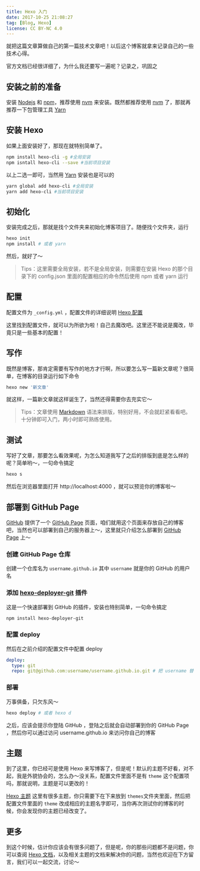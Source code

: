 ```yaml
---
title: Hexo 入门
date: 2017-10-25 21:08:27
tag: [Blog, Hexo]
license: CC BY-NC 4.0
---
```


就把这篇文章算做自己的第一篇技术文章吧！以后这个博客就拿来记录自己的一些技术心得。

官方文档已经很详细了，为什么我还要写一遍呢？记录之，巩固之

## 安装之前的准备

安装 [Nodejs](http://nodejs.cn/) 和 [npm](https://www.npmjs.com/)，推荐使用 [nvm](https://github.com/creationix/nvm) 来安装。既然都推荐使用 [nvm](https://github.com/creationix/nvm) 了，那就再推荐一下包管理工具 [Yarn](https://yarnpkg.com/zh-Hans/) 

<!-- more -->

## 安装 Hexo

如果上面安装好了，那现在就特别简单了。

```bash
npm install hexo-cli -g #全局安装
npm isntall hexo-cli --save #当前项目安装
```

以上二选一即可，当然用 [Yarn](https://yarnpkg.com/zh-Hans/) 安装也是可以的

```bash
yarn global add hexo-cli #全局安装
yarn add hexo-cli #当前项目安装
```

## 初始化

安装完成之后，那就是找个文件夹来初始化博客项目了。随便找个文件夹，运行

```bash
hexo init
npm install # 或者 yarn
```

然后，就好了～

> Tips：这里需要全局安装，若不是全局安装，则需要在安装 Hexo 的那个目录下的 config.json 里面的配置相应的命令然后使用 npm 或者 yarn 运行


## 配置

配置文件为 `_config.yml` ，配置文件的详细说明 [Hexo 配置](https://hexo.io/zh-cn/docs/configuration.html)

这里找到配置文件，就可以为所欲为啦！自己去魔改吧。这里还不能说是魔改，毕竟只是一些基本的配置！

## 写作

既然是博客，那肯定需要有写作的地方才行啊，所以要怎么写一篇新文章呢？很简单，在博客的目录运行如下命令

```bash
hexo new '新文章'
```

就这样，一篇新文章就这样诞生了，当然还得需要你去充实它～

> Tips：文章使用 [Markdown](https://github.com/Melo618/Simple-Markdown-Guide) 语法来排版，特别好用，不会就赶紧看看吧。十分钟即可入门，两小时即可熟练使用。

## 测试

写好了文章，那要怎么看效果呢，为怎么知道我写了之后的排版到底是怎么样的呢？简单哟～，一句命令搞定

```bash
hexo s
```

然后在浏览器里面打开 http://localhost:4000 ，就可以预览你的博客啦～

## 部署到 GitHub Page

[GitHub](https://github.com/) 提供了一个 [GitHub Page](https://pages.github.com/) 页面，咱们就用这个页面来存放自己的博客吧，当然也可以部署到自己的服务器上～，这里就只介绍怎么部署到 [GitHub Page](https://pages.github.com/) 上～

### 创建 GitHub Page 仓库

创建一个仓库名为 `username.github.io` 其中 `username` 就是你的 GitHub 的用户名

### 添加 [hexo-deployer-git](https://github.com/hexojs/hexo-deployer-git) 插件

这是一个快速部署到 GitHub 的插件，安装也特别简单，一句命令搞定

```bash
npm install hexo-deployer-git
```

### 配置 deploy 

然后在之前介绍的配置文件中配置 deploy

```yml
deploy:
  type: git
  repo: git@github.com:username/username.github.io.git # 把 username 替换成你自己用户名
```

### 部署

万事俱备，只欠东风～

```bash
hexo deploy # 或者 hexo d
```

之后，应该会提示你登陆 GitHub ，登陆之后就会自动部署到你的 GitHub Page ，然后你可以通过访问 username.github.io 来访问你自己的博客

## 主题

到了这里，你已经可是使用 Hexo 来写博客了，但是呢！默认的主题不好看，对不起，我是外貌协会的，怎么办～没关系，配置文件里面不是有 `theme` 这个配置项吗，那就说明，主题是可以更改的！

[Hexo 主题](https://hexo.io/themes/) 这里有很多主题，你只需要下在下来放到 `themes`文件夹里面，然后把配置文件里面的 `theme` 改成相应的主题名字即可，当你再次测试你的博客的时候，你会发现你的主题已经改变了。

## 更多

到这个时候，估计你应该会有很多问题了，但是呢，你的那些问题都不是问题，你可以查阅 [Hexo 文档](https://hexo.io/zh-cn/docs/)，以及相关主题的文档来解决你的问题，当然也欢迎在下方留言，我们可以一起交流，讨论～
